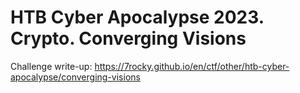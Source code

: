 # HTB Cyber Apocalypse 2023. Crypto. Converging Visions

Challenge write-up: https://7rocky.github.io/en/ctf/other/htb-cyber-apocalypse/converging-visions
